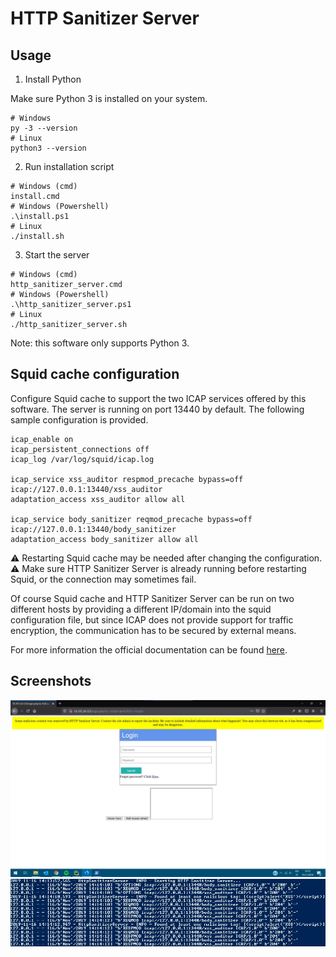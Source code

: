 # HTTP Sanitizer Server
## Usage
1. Install Python

Make sure Python 3 is installed on your system.

```
# Windows
py -3 --version
# Linux
python3 --version
```

2. Run installation script
```
# Windows (cmd)
install.cmd
# Windows (Powershell)
.\install.ps1
# Linux
./install.sh
```

3. Start the server
```
# Windows (cmd)
http_sanitizer_server.cmd
# Windows (Powershell)
.\http_sanitizer_server.ps1
# Linux
./http_sanitizer_server.sh
```

Note: this software only supports Python 3.
## Squid cache configuration
Configure Squid cache to support the two ICAP services offered by this software. The server is running on port 13440 
by default. The following sample configuration is provided.
```
icap_enable on
icap_persistent_connections off
icap_log /var/log/squid/icap.log

icap_service xss_auditor respmod_precache bypass=off icap://127.0.0.1:13440/xss_auditor
adaptation_access xss_auditor allow all

icap_service body_sanitizer reqmod_precache bypass=off icap://127.0.0.1:13440/body_sanitizer
adaptation_access body_sanitizer allow all
```
⚠ Restarting Squid cache may be needed after changing the configuration.
⚠ Make sure HTTP Sanitizer Server is already running before restarting Squid, or the connection may sometimes fail.

Of course Squid cache and HTTP Sanitizer Server can be run on two different hosts by providing a different IP/domain 
into the squid configuration file, but since ICAP does not provide support for traffic encryption, the communication 
has to be secured by external means.

For more information the official documentation can be found [here](https://wiki.squid-cache.org/Features/ICAP).

## Screenshots
![browser banner](https://github.com/nathanlepori/http-sanitizer-server/raw/master/docs/screenshot1.jpg)
![server log](https://github.com/nathanlepori/http-sanitizer-server/raw/master/docs/screenshot2.jpg)

